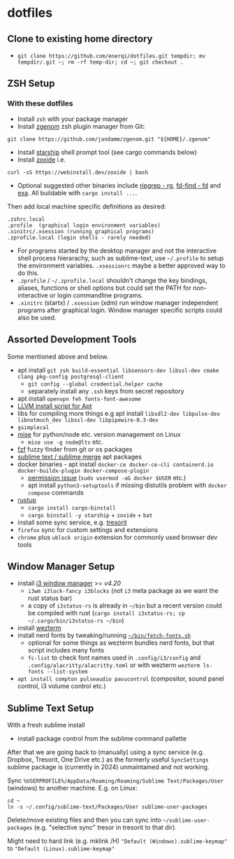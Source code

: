 # dotfiles

## Clone to existing home directory

- `git clone https://github.com/enerqi/dotfiles.git tempdir; mv tempdir/.git ~; rm -rf temp-dir; cd ~; git checkout .`

## ZSH Setup

### With these dotfiles

- Install `zsh` with your package manager
- Install [zgenom](https://github.com/jandamm/zgenom) zsh plugin manager from Git:

```
git clone https://github.com/jandamm/zgenom.git "${HOME}/.zgenom"
```

- Install [starship](https://starship.rs/guide/#%F0%9F%9A%80-installation) shell prompt tool (see cargo commands below)
- Install [zoxide](https://github.com/ajeetdsouza/zoxide#installation) i.e.

```
curl -sS https://webinstall.dev/zoxide | bash
```

- Optional suggested other binaries include [ripgrep - rg](https://crates.io/crates/ripgrep#installation),
  [fd-find - fd](https://crates.io/crates/fd-find#installation) and [exa](https://crates.io/crates/exa#installation).
  All buildable with `cargo install ...`.

Then add local machine specific definitions as desired:

```
.zshrc.local
.profile  (graphical login environment variables)
.xinitrc/.xsession (running graphical programs)
.zprofile.local (login shells - rarely needed)
```

- For programs started by the desktop manager and not the interactive shell process hierarachy, such as sublime-text, use `~/.profile` to setup the environment variables. `.xsessionrc` maybe a better approved way to do this.
- `.zprofile` / `~/.zprofile.local`  shouldn't change the key bindings, aliases, functions or shell options but could set the PATH for non-interactive or login commandline programs.
- `.xinitrc` (startx) / `.xsession` (xdm) run window manager independent programs after graphical login. Window manager specific scripts could also be used.

## Assorted Development Tools

Some mentioned above and below.

- apt install `git zsh build-essential libsensors-dev libssl-dev cmake clang pkg-config postgresql-client`
  - `git config --global credential.helper cache`
  - separately install any `.ssh` keys from secret repository
- apt install `openvpn feh fonts-font-awesome`
- [LLVM install script for Apt](https://apt.llvm.org/)
- libs for compiling more things e.g apt install `libsdl2-dev libpulse-dev libnotmuch_dev libssl-dev libpipewire-0.3-dev`
- `gsimplecal`
- [mise](https://mise.jdx.dev/getting-started.html) for python/node etc. version management on Linux
  - `mise use -g node@lts` etc.
- [fzf](https://github.com/junegunn/fzf?tab=readme-ov-file#using-git) fuzzy finder from git or os packages
- [sublime text / sublime merge](https://www.sublimetext.com/docs/linux_repositories.html) apt packages
- docker binaries - apt install `docker-ce docker-ce-cli containerd.io docker-buildx-plugin docker-compose-plugin`
  - [permission issue](https://stackoverflow.com/questions/48957195/how-to-fix-docker-got-permission-denied-issue) (`sudo usermod -aG docker $USER` etc.)
  - apt install `python3-setuptools` if missing distutils problem with `docker compose` commands
- [rustup](https://rustup.rs/)
  - `cargo install cargo-binstall`
  - `cargo binstall -y starship` + `zoxide` + `bat`
- install some sync service, e.g. [tresorit](https://tresorit.com/)
- `firefox` sync for custom settings and extensions
- `chrome` plus `ublock origin` extension for commonly used browser dev tools

## Window Manager Setup

- install [i3 window manager](https://i3wm.org/downloads/) >= *v4.20*
  - `i3wm i3lock-fancy i3blocks` (not `i3` meta package as we want the rust status bar)
  - a copy of `i3status-rs` is already in `~/bin` but a recent version could be compiled with rust (`cargo install i3status-rs; cp ~/.cargo/bin/i3status-rs ~/bin`)
- install [wezterm](https://wezfurlong.org/wezterm/index.html)
- install nerd fonts by tweaking/running [`~/bin/fetch-fonts.sh`](./bin/fetch-fonts.sh)
  - optional for some things as wezterm bundles nerd fonts, but that script includes many fonts
  - `fc-list` to check font names used in `.config/i3/config` and `.config/alacritty/alacritty.toml` or with wezterm
    `wezterm ls-fonts --list-system`
- `apt install compton pulseaudio pavucontrol` (compositor, sound panel control, i3 volume control etc.)


## Sublime Text Setup

With a fresh sublime install

- install package control from the sublime command pallette

After that we are going back to (manually) using a sync service (e.g. Dropbox, Tresorit, One Drive etc.) as the
formerly useful `SyncSettings` sublime package is (currently in 2024) unmaintained and not working.

Sync `%USERPROFILE%/AppData/Roaming/Roaming/Sublime Text/Packages/User` (windows) to another machine. E.g. on Linux:

```
cd ~
ln -s ~/.config/sublime-text/Packages/User sublime-user-packages
```

Delete/move existing files and then you can sync into `~/sublime-user-packages` (e.g. "selective sync" tresor in tresorit to that dir).

Might need to hard link (e.g. mklink /H) `"Default (Windows).sublime-keymap"` to `"Default (Linux).sublime-keymap"`
